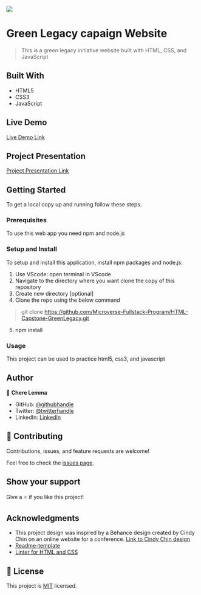 ![](https://img.shields.io/badge/Microverse-blueviolet)

# Green Legacy capaign Website

> This is a green legacy initiative website built with HTML, CSS, and JavaScript


## Built With

- HTML5
- CSS3
- JavaScript

## Live Demo 

[Live Demo Link](https://microverse-fullstack-program.github.io/HTML-Capstone-GreenLegacy/)

## Project Presentation
[Project Presentation Link](xxx)


## Getting Started

To get a local copy up and running follow these steps.

### Prerequisites
To use this web app you need npm and node.js

### Setup and Install

To setup and install this application, install npm packages and node.js:

1. Use VScode: open terminal in VScode
2. Navigate to the directory where you want clone the copy of this repository
3. Create new directory [optional]
4. Clone the repo using the below command
 > git clone https://github.com/Microverse-Fullstack-Program/HTML-Capstone-GreenLegacy.git
5. npm install

### Usage
This project can be used to practice html5, css3, and javascript

## Author

👤 **Chere Lemma**

- GitHub: [@githubhandle](https://github.com/cherelemma)
- Twitter: [@twitterhandle](https://twitter.com/Chere21271613)
- LinkedIn: [LinkedIn](https://www.linkedin.com/in/chere-lemma27211613/)

## 🤝 Contributing

Contributions, issues, and feature requests are welcome!

Feel free to check the [issues page](https://github.com/Microverse-Fullstack-Program/HTML-Capstone-GreenLegacy/issues).

## Show your support

Give a ⭐️ if you like this project!

## Acknowledgments
* This project design was inspired by a Behance design created by Cindy Chin on an online website for a conference.
[Link to Cindy Chin design](https://www.behance.net/gallery/29845175/CC-Global-Summit-2015)
* [Readme-template](https://github.com/microverseinc/readme-template)
* [Linter for HTML and CSS ](https://github.com/microverseinc/linters-config)

## 📝 License

This project is [MIT](https://choosealicense.com/licenses/mit/) licensed.
